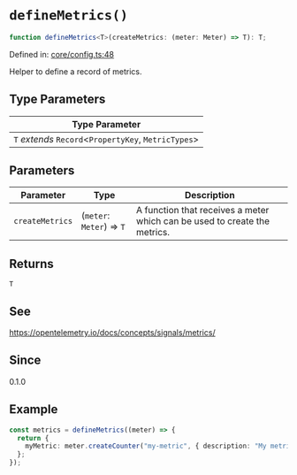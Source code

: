 # `defineMetrics()`

```ts
function defineMetrics<T>(createMetrics: (meter: Meter) => T): T;
```

Defined in: [core/config.ts:48](https://github.com/adobe/aio-lib-telemetry/blob/b7459bc16d246bc755238cf4edba48b0006bfd42/source/core/config.ts#L48)

Helper to define a record of metrics.

## Type Parameters

| Type Parameter                                         |
| ------------------------------------------------------ |
| `T` _extends_ `Record`\<`PropertyKey`, `MetricTypes`\> |

## Parameters

| Parameter       | Type                      | Description                                                               |
| --------------- | ------------------------- | ------------------------------------------------------------------------- |
| `createMetrics` | (`meter`: `Meter`) => `T` | A function that receives a meter which can be used to create the metrics. |

## Returns

`T`

## See

https://opentelemetry.io/docs/concepts/signals/metrics/

## Since

0.1.0

## Example

```ts
const metrics = defineMetrics((meter) => {
  return {
    myMetric: meter.createCounter("my-metric", { description: "My metric" }),
  };
});
```
